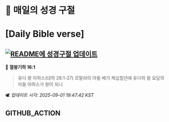 # 🙏 매일의 성경 구절
# [Daily Bible verse]
## [![README에 성경구절 업데이트](https://github.com/DONGSUKA/first_test/actions/workflows/update-readme-bible.yml/badge.svg)](https://github.com/DONGSUKA/first_test/actions/workflows/update-readme-bible.yml)
<!-- START_BIBLE_VERSE -->
📖 **열왕기하 16:1**
> 유다 왕 아하스(대하 28:1-27) 르말랴의 아들 베가 제십칠년에 유다의 왕 요담의 아들 아하스가 왕이 되니

🕊️ _업데이트 시각: 2025-09-01 19:47:42 KST_
  <!-- END_BIBLE_VERSE -->
## GITHUB_ACTION
